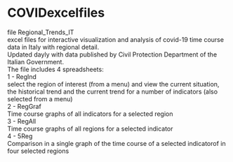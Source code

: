 # COVIDexcelfiles      

file Regional_Trends_IT     
excel files for interactive visualization and analysis of covid-19 time course data in Italy
with regional detail.    
Updated dayly with data published by Civil Protection Department of the Italian Government.     
The file includes 4 spreadsheets:   
1 - RegInd     
select the region of interest (from a menu) and view the current situation, the historical trend and the current trend
for a number of indicators (also selected from a menu)     
2 - RegGraf     
Time course graphs of all indicators for a selected region    
3 - RegAll      
Time course graphs of all regions for a selected indicator    
4 - 5Reg     
Comparison in a single graph of the time course of a selected indicatorof in four selected regions     
     
